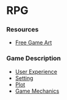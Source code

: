 RPG
===
### Resources
* [Free Game Art](http://opengameart.org/)

### Game Description 
* [User Experience](USER_EXPERIENCE.md)
* [Setting](SETTING.md)
* [Plot](PLOT.md)
* [Game Mechanics](GAME_MECHANICS.md)


